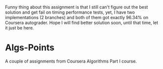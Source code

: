Funny thing about this assignment is that I still can't figure out the best solution
and get fail on timing performance tests, yet, I have two implementations (2 branches) 
and both of them got exactly 96.34% on Coursera autograder.
Hope I will find better solution soon, until that time, let it just be here.

# Algs-Points
A couple of assignments from Coursera Algorithms Part I course.
